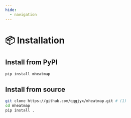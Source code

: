 ```yaml
---
hide:
  - navigation
---
```


# 📦 Installation

## Install from PyPI

```bash
pip install mheatmap
```

## Install from source

```bash
git clone https://github.com/qqgjyx/mheatmap.git # (1) 
cd mheatmap
pip install .
```

